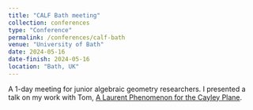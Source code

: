 ```yaml
---
title: "CALF Bath meeting"
collection: conferences
type: "Conference"
permalink: /conferences/calf-bath
venue: "University of Bath"
date: 2024-05-16
date-finish: 2024-05-16
location: "Bath, UK"
---
```


A 1-day meeting for junior algebraic geometry researchers. I presented a talk on my work with Tom, [A Laurent Phenomenon for the Cayley Plane](https://www.emis.de/journals/SIGMA/2024/033/).

```markdown
```